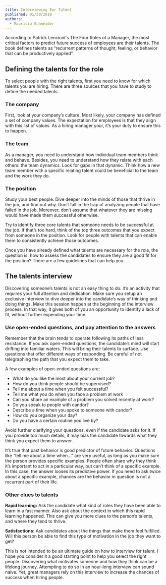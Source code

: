 ```yaml
---
title: Interviewing For Talent
published: 01/30/2019
authors:
  - Mauricio Schneider
---
```


According to Patrick Lencioni's The Four Roles of a Manager, the most critical factors to predict future success of employees are their talents. The book defines talents as “recurrent patterns of thought, feeling, or behavior that can be productively applied”.

## Defining the talents for the role

To select people with the right talents, first you need to know for which talents you are hiring. There are three sources that you have to study to define the needed talents.

### The company

First, look at your company’s culture. Most likely, your company has defined a set of company values. The expectation for employees is that they align with this list of values. As a hiring manager your, it’s your duty to ensure this to happen.

### The team

As a manager, you need to understand how individual team members think and behave. Besides, you need to understand how they relate with each others: the team dynamics. Look for gaps in that dynamic. Think how a new team member with a specific relating talent could be beneficial to the team and the work they do.

### The position

Study your best people. Dive deeper into the minds of those that thrive in the job, and find out why. Don’t fall in the trap of analyzing people that have failed in the job. Moreover, don’t assume that whatever they are missing would have made them successful otherwise.

Try to identify three core talents that someone needs to be successful at the job. If that’s too hard, think of the top three outcomes that you expect from someone in the position. Look for people with talents that can enable them to consistently achieve those outcomes.

Once you have already defined what talents are necessary for the role, the question is: how to assess the candidates to ensure they are a good fit for the position? There are a few guidelines that can help you.

## The talents interview

Discovering someone’s talents is not an easy thing to do. It’s an activity that requires your full attention and dedication. Make sure you setup an exclusive interview to dive deeper into the candidate’s way of thinking and doing things. Make this session happen at the beginning of the interview process. In that way, it gives both of you an opportunity to identify a lack of fit, without further expending your time.

### Use open-ended questions, and pay attention to the answers

Remember that the brain tends to operate following its paths of less resistance. If you ask open-ended questions, the candidate’s mind will start drifting into familiar waters. This will bring their talents to surface. Use questions that offer different ways of responding. Be careful of not telegraphing the path that you expect them to take.

A few examples of open-ended questions are:

- What do you like the most about your current job?
- How do you think people should be supervised?
- Tell me about a time when you felt successful?
- Tell me what you do when you face a problem at work
- Can you share an example of a problem you solved recently at work?
- Do you speak to people with candor?
- Describe a time when you spoke to someone with candor?
- How do you organize your day?
- Do you have a certain routine you live by?

Avoid further clarifying your questions, even if the candidate asks for it. If you provide too much details, it may bias the candidate towards what they think you expect them to answer.

It’s true that past behavior is good predictor of future behavior. Questions like “tell me about a time when…” are very useful, as long as you make sure the person provides specific examples. People often share why they think it’s important to act in a particular way, but can’t think of a specific example. In this case, the answer looses its predictive power. If you need to ask twice about a specific example, chances are the behavior in question is not a recurrent part of their life.

### Other clues to talents

**Rapid learning:** Ask the candidate what kind of roles they have been able to learn in a fast manner. Also ask about the context in which this rapid learning happened. This can give you more clues to the person’s talents, and where they tend to thrive.

**Satisfactions:** Ask candidates about the things that make them feel fulfilled. Will this person be able to find this type of motivation in the job they want to get?

This is not intended to be an ultimate guide on how to interview for talent. I hope you consider it a good starting point to help you select the right people. Discovering what motivates someone and how they think can be a lifelong journey. Attempting to do so in an hour-long interview can sound naive. Yet, great managers rely on this interview to increase the chances of success when hiring people.
